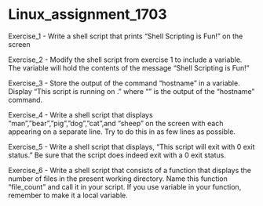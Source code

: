 # Linux_assignment_1703

Exercise_1 - Write a shell script that prints “Shell Scripting is Fun!” on the screen

Exercise_2 - Modify the shell script from exercise 1 to include a variable. The variable will hold the contents of the message “Shell Scripting is Fun!”

Exercise_3 - Store the output of the command “hostname” in a variable. Display “This script is running on .” where “” is the output of the “hostname” command.

Exercise_4 - Write a shell script that displays “man”,”bear”,”pig”,”dog”,”cat”,and “sheep” on the screen with each appearing on a separate line. Try to do this in as few lines as possible.

Exercise_5 - Write a shell script that displays, “This script will exit with 0 exit status.” Be sure that the script does indeed exit with a 0 exit status.

Exercise_6 - Write a shell script that consists of a function that displays the number of files in the present working directory. Name this function “file_count” and call it in your script. If you use variable in your function, remember to make it a local variable.
